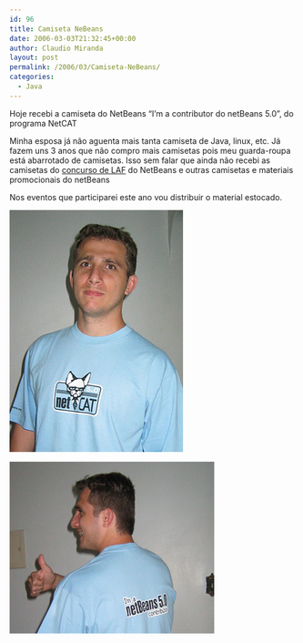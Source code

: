 ```yaml
---
id: 96
title: Camiseta NeBeans
date: 2006-03-03T21:32:45+00:00
author: Claudio Miranda
layout: post
permalink: /2006/03/Camiseta-NeBeans/
categories:
  - Java
---
```

Hoje recebi a camiseta do NetBeans &#8220;I&#8217;m a contributor do netBeans 5.0&#8221;, do programa NetCAT

Minha esposa j&aacute; n&atilde;o aguenta mais tanta camiseta de Java, linux, etc. J&aacute; fazem uns 3 anos que n&atilde;o compro mais camisetas pois meu guarda-roupa est&aacute; abarrotado de camisetas. Isso sem falar que ainda n&atilde;o recebi as camisetas do [concurso de LAF](http://www.netbeans.org/competition/look-and-feel.html) do NetBeans e outras camisetas e materiais promocionais do netBeans

Nos eventos que participarei este ano vou distribuir o material estocado.

![NetBeans contributor](/resources/claudio/cm_1.jpg)

![NetBeans contributor](/resources/claudio/cm_2.jpg)